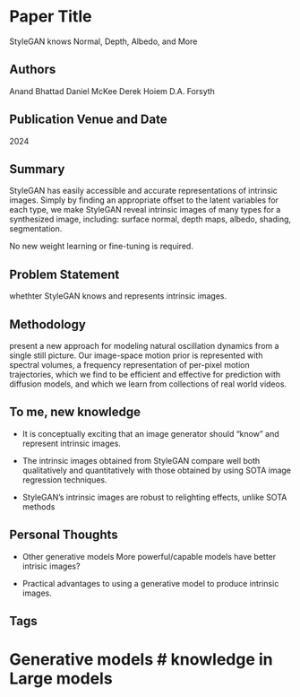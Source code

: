 # Paper Title
StyleGAN knows Normal, Depth, Albedo, and More

## Authors
Anand Bhattad Daniel McKee Derek Hoiem D.A. Forsyth

## Publication Venue and Date
2024

## Summary
StyleGAN has easily accessible and accurate representations of intrinsic images. Simply by finding an appropriate offset to the latent variables for each type, we make StyleGAN reveal intrinsic images of many types for a synthesized image, including: surface normal, depth maps, albedo, shading, segmentation. 

No new weight learning or fine-tuning is required.

## Problem Statement
whethter StyleGAN knows and represents intrinsic images.

## Methodology
present a new approach for modeling natural oscillation dynamics from a single still picture. 
Our image-space motion prior is represented with spectral volumes, a frequency representation of per-pixel motion trajectories, which we find to be efficient and effective for prediction with diffusion models, and which we learn from collections of real world videos. 

## To me, new knowledge
- It is conceptually exciting that an image generator should “know” and represent intrinsic images. 

- The intrinsic images obtained from StyleGAN compare well both qualitatively and quantitatively with those obtained by using SOTA image regression techniques.

- StyleGAN’s intrinsic images are robust to relighting effects, unlike SOTA methods

## Personal Thoughts
- Other generative models
More powerful/capable models have better intrisic images?

- Practical advantages to using a generative model to produce intrinsic images. 


## Tags
# Generative models # knowledge in Large models